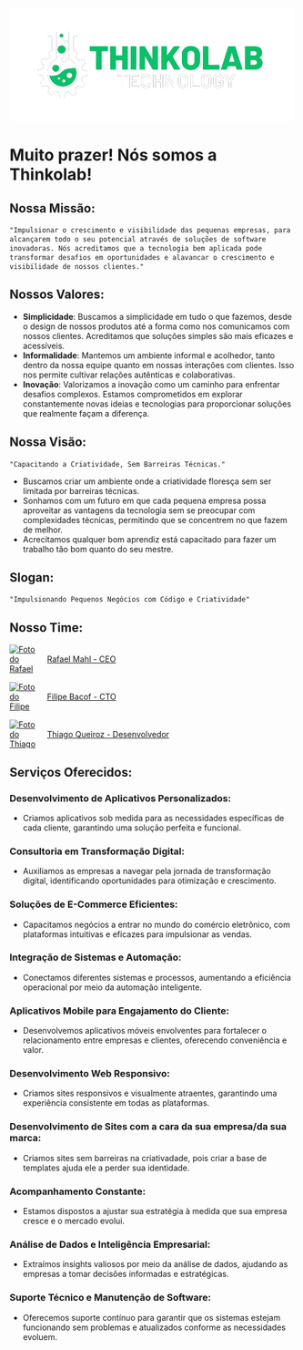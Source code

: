 <img src="https://raw.githubusercontent.com/Filipe-Bacof/Filipe-Bacof/main/logo-h-white-transparent.png">

# Muito prazer! Nós somos a Thinkolab!

## Nossa Missão:

```
"Impulsionar o crescimento e visibilidade das pequenas empresas, para alcançarem todo o seu potencial através de soluções de software inovadoras. Nós acreditamos que a tecnologia bem aplicada pode transformar desafios em oportunidades e alavancar o crescimento e visibilidade de nossos clientes."
```

## Nossos Valores:

- **Simplicidade**: Buscamos a simplicidade em tudo o que fazemos, desde o design de nossos produtos até a forma como nos comunicamos com nossos clientes. Acreditamos que soluções simples são mais eficazes e acessíveis.
- **Informalidade**: Mantemos um ambiente informal e acolhedor, tanto dentro da nossa equipe quanto em nossas interações com clientes. Isso nos permite cultivar relações autênticas e colaborativas.
- **Inovação**: Valorizamos a inovação como um caminho para enfrentar desafios complexos. Estamos comprometidos em explorar constantemente novas ideias e tecnologias para proporcionar soluções que realmente façam a diferença.

## Nossa Visão:

```
"Capacitando a Criatividade, Sem Barreiras Técnicas."
```

- Buscamos criar um ambiente onde a criatividade floresça sem ser limitada por barreiras técnicas.
- Sonhamos com um futuro em que cada pequena empresa possa aproveitar as vantagens da tecnologia sem se preocupar com complexidades técnicas, permitindo que se concentrem no que fazem de melhor.
- Acrecitamos qualquer bom aprendiz está capacitado para fazer um trabalho tão bom quanto do seu mestre.

## Slogan:

```
"Impulsionando Pequenos Negócios com Código e Criatividade"
```

## Nosso Time:

<div style="display: flex; flex-direction: column; align-items: start; justify-content: center; gap: 1rem;">
  <a style="display: flex; align-items: center; justify-content: center; gap: 1rem;" href="https://github.com/mahlignus"><img src="https://avatars.githubusercontent.com/mahlignus" alt="Foto do Rafael" height="50" width="50" /> Rafael Mahl - CEO</a>
  <a style="display: flex; align-items: center; justify-content: center; gap: 1rem;" href="https://github.com/Filipe-Bacof"><img src="https://avatars.githubusercontent.com/Filipe-Bacof" alt="Foto do Filipe" height="50" width="50" /> Filipe Bacof - CTO</a>
  <a style="display: flex; align-items: center; justify-content: center; gap: 1rem;" href="https://github.com/mqthiago"><img src="https://avatars.githubusercontent.com/mqthiago" alt="Foto do Thiago" height="50" width="50" /> Thiago Queiroz - Desenvolvedor</a>
</div>

<!--
## Identidade Visual:
- Esquema de Cores:
  - Azul claro: Transmite confiança, serenidade e tecnologia.
  - Verde vibrante: Representa crescimento, inovação e frescor.
  - Branco: Simboliza simplicidade, pureza e abertura.

- Tipografia:
  - Opte por uma fonte moderna e limpa para o nome da empresa "Thinkolab", com letras arredondadas que remetam à acessibilidade e à informalidade.

---- Para usar comentários em MarkDown é igual HTML
-->

## Serviços Oferecidos:

### Desenvolvimento de Aplicativos Personalizados:

- Criamos aplicativos sob medida para as necessidades específicas de cada cliente, garantindo uma solução perfeita e funcional.

### Consultoria em Transformação Digital:

- Auxiliamos as empresas a navegar pela jornada de transformação digital, identificando oportunidades para otimização e crescimento.

### Soluções de E-Commerce Eficientes:

- Capacitamos negócios a entrar no mundo do comércio eletrônico, com plataformas intuitivas e eficazes para impulsionar as vendas.

### Integração de Sistemas e Automação:

- Conectamos diferentes sistemas e processos, aumentando a eficiência operacional por meio da automação inteligente.

### Aplicativos Mobile para Engajamento do Cliente:

- Desenvolvemos aplicativos móveis envolventes para fortalecer o relacionamento entre empresas e clientes, oferecendo conveniência e valor.

### Desenvolvimento Web Responsivo:

- Criamos sites responsivos e visualmente atraentes, garantindo uma experiência consistente em todas as plataformas.

### Desenvolvimento de Sites com a cara da sua empresa/da sua marca:

- Criamos sites sem barreiras na criativadade, pois criar a base de templates ajuda ele a perder sua identidade.

### Acompanhamento Constante:

- Estamos dispostos a ajustar sua estratégia à medida que sua empresa cresce e o mercado evolui.

### Análise de Dados e Inteligência Empresarial:

- Extraímos insights valiosos por meio da análise de dados, ajudando as empresas a tomar decisões informadas e estratégicas.

### Suporte Técnico e Manutenção de Software:

- Oferecemos suporte contínuo para garantir que os sistemas estejam funcionando sem problemas e atualizados conforme as necessidades evoluem.
